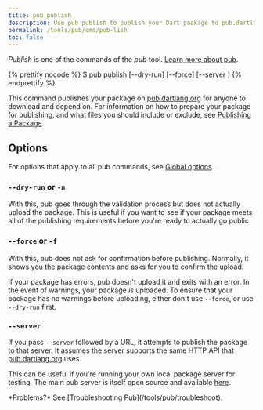 ```yaml
---
title: pub publish
description: Use pub publish to publish your Dart package to pub.dartlang.org.
permalink: /tools/pub/cmd/pub-lish
toc: false
---
```


_Publish_ is one of the commands of the _pub_ tool.
[Learn more about pub](/tools/pub).

{% prettify nocode %}
$ pub publish [--dry-run] [--force] [--server <url>]
{% endprettify %}

This command publishes your package on
[pub.dartlang.org](https://pub.dartlang.org) for anyone to download and depend
on. For information on how to prepare your package for publishing,
and what files you should include or exclude,
see [Publishing a Package](/tools/pub/publishing).

## Options

For options that apply to all pub commands, see
[Global options](/tools/pub/cmd#global-options).

### `--dry-run` or `-n`

With this, pub goes through the validation process but does not actually upload
the package. This is useful if you want to see if your package meets all of the
publishing requirements before you're ready to actually go public.

### `--force` or `-f`

With this, pub does not ask for confirmation before publishing. Normally, it
shows you the package contents and asks for you to confirm the upload.

If your package has errors, pub doesn't upload it and exits with an error.
In the event of warnings, your package *is* uploaded.
To ensure that your package has no warnings before uploading,
either don't use `--force`, or use `--dry-run` first.

### `--server`

If you pass `--server` followed by a URL, it attempts to publish the
package to that server. It assumes the server supports the same HTTP API that
[pub.dartlang.org][pubsite] uses.

This can be useful if you're running your own local package server for testing.
The main pub server is itself open source and available [here][pub repo].

[pubsite]: https://pub.dartlang.org
[pub repo]: https://github.com/dart-lang/pub-dartlang

<aside class="alert alert-info" markdown="1">
  *Problems?* See [Troubleshooting Pub](/tools/pub/troubleshoot).
</aside>

